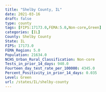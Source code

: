 ```yaml
---
title: "Shelby County, IL"
date: 2021-03-16
draft: false
type: county
tags: [FIPS:17173.0,FEMA:5.0,Non-core,Green]
categories: [IL]
County: Shelby County
State: IL
FIPS: 17173.0
FEMA_Region: 5.0
Population: 21634.0
NCHS_Urban_Rural_Classification: Non-core
Tests_in_prior_14_days: 940.0
Fourteen_day_test_rate_per_100000: 4345.0
Percent_Positivity_in_prior_14_days: 0.035
Level: Green
url: /states/IL/shelby-county
---
```



